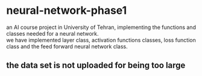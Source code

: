 # neural-network-phase1
an AI course project in University of Tehran, implementing the functions and classes needed for a neural network.<br>
we have implemented layer class, activation functions classes, loss function class and the feed forward neural network class.<br>
## the data set is not uploaded for being too large
